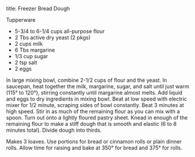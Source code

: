 title: Freezer Bread Dough

Tupperware

* 5-3/4 to 6-1/4 cups all-purpose flour
* 2 Tbs active dry yeast (2 pkgs)
* 2 cups milk
* 6 Tbs margarine
* 1/3 cup sugar
* 2 tsp salt
* 2 eggs

In large mixing bowl, combine 2-1/2 cups of flour and the yeast.  In saucepan, heat together the milk, margarine, sugar, and salt until just warm (115° to 120°), stirring constantly until margarine almost melts.  Add liquid and eggs to dry ingredients in mixing bowl.  Beat at low speed with electric mixer for 1/2 minute, scraping sides of bowl constantly.  Beat 3 minutes at high speed.  Stir in as much of the remaining flour as you can mix with a spoon.  Turn out onto a lightly floured pastry sheet.  Knead in enough of the remaining flour to make a stiff dough that is smooth and
elastic (6 to 8 minutes total).  Divide dough into thirds.

Makes 3 loaves.  Use portions for bread or cinnamon rolls or plain dinner rolls.  Allow time for raising and bake at 350° for bread and 375° for rolls.
